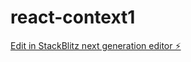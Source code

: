 # react-context1

[Edit in StackBlitz next generation editor ⚡️](https://stackblitz.com/~/github.com/mluighy/react-context1)